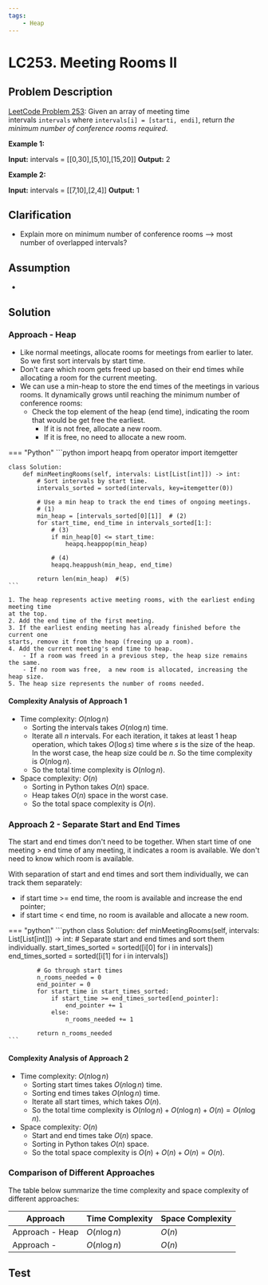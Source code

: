 ```yaml
---
tags:
    - Heap
---
```


# LC253. Meeting Rooms II

## Problem Description

[LeetCode Problem 253](https://leetcode.com/problems/meeting-rooms-ii/description/):
Given an array of meeting time intervals `intervals` where
`intervals[i] = [starti, endi]`, return _the minimum number of conference rooms required_.

**Example 1:**

**Input:** intervals = [[0,30],[5,10],[15,20]]
**Output:** 2

**Example 2:**

**Input:** intervals = [[7,10],[2,4]]
**Output:** 1

## Clarification

- Explain more on minimum number of conference rooms --> most number of overlapped intervals?

## Assumption

-

## Solution

### Approach - Heap

- Like normal meetings, allocate rooms for meetings from earlier to later. So we first
sort intervals by start time.
- Don't care which room gets freed up based on their end times while allocating a room
for the current meeting.
- We can use a min-heap to store the end times of the meetings in various rooms. It
dynamically grows until reaching the minimum number of conference rooms:
    - Check the top element of the heap (end time), indicating the room that would be
    get free the earliest.
        - If it is not free, allocate a new room.
        - If it is free, no need to allocate a new room.

=== "Python"
    ```python
    import heapq
    from operator import itemgetter

    class Solution:
        def minMeetingRooms(self, intervals: List[List[int]]) -> int:
            # Sort intervals by start time.
            intervals_sorted = sorted(intervals, key=itemgetter(0))

            # Use a min heap to track the end times of ongoing meetings.
            # (1)
            min_heap = [intervals_sorted[0][1]]  # (2)
            for start_time, end_time in intervals_sorted[1:]:
                # (3)
                if min_heap[0] <= start_time:
                    heapq.heappop(min_heap)

                # (4)
                heapq.heappush(min_heap, end_time)

            return len(min_heap)  #(5)
    ```

    1. The heap represents active meeting rooms, with the earliest ending meeting time
    at the top.
    2. Add the end time of the first meeting.
    3. If the earliest ending meeting has already finished before the current one
    starts, remove it from the heap (freeing up a room).
    4. Add the current meeting's end time to heap.
        - If a room was freed in a previous step, the heap size remains the same.
        - If no room was free,  a new room is allocated, increasing the heap size.
    5. The heap size represents the number of rooms needed.

#### Complexity Analysis of Approach 1

- Time complexity: $O(n \log n)$  
    - Sorting the intervals takes $O(n \log n)$ time.
    - Iterate all $n$ intervals. For each iteration, it takes at least 1 heap operation,
    which takes $O(\log s)$ time where $s$ is the size of the heap. In the worst case,
    the heap size could be $n$. So the time complexity is $O(n \log n)$.
    - So the total time complexity is $O(n \log n)$.
- Space complexity: $O(n)$  
    - Sorting in Python takes $O(n)$ space.
    - Heap takes $O(n)$ space in the worst case.
    - So the total space complexity is $O(n)$.

### Approach 2 - Separate Start and End Times

The start and end times don't need to be together. When start time of one meeting > end
time of any meeting, it indicates a room is available. We don't need to know which room
is available.

With separation of start and end times and sort them individually, we can track them separately:

- if start time >= end time, the room is available and increase the end pointer;
- if start time < end time, no room is available and allocate a new room.

=== "python"
    ```python
    class Solution:
        def minMeetingRooms(self, intervals: List[List[int]]) -> int:
            # Separate start and end times and sort them individually.
            start_times_sorted = sorted([i[0] for i in intervals])
            end_times_sorted = sorted([i[1] for i in intervals])

            # Go through start times
            n_rooms_needed = 0
            end_pointer = 0
            for start_time in start_times_sorted:
                if start_time >= end_times_sorted[end_pointer]:
                    end_pointer += 1
                else:
                    n_rooms_needed += 1

            return n_rooms_needed
    ```

#### Complexity Analysis of Approach 2

- Time complexity: $O(n \log n)$  
    - Sorting start times takes $O(n \log n)$ time.
    - Sorting end times takes $O(n \log n)$ time.
    - Iterate all start times, which takes $O(n)$.
    - So the total time complexity is $O(n \log n) + O(n \log n) + O(n) = O(n \log n)$.
- Space complexity: $O(n)$  
    - Start and end times take $O(n)$ space.
    - Sorting in Python takes $O(n)$ space.
    - So the total space complexity is $O(n) + O(n) + O(n) = O(n)$.

### Comparison of Different Approaches

The table below summarize the time complexity and space complexity of different
approaches:

Approach    | Time Complexity   | Space Complexity |
------------| ---------------   | ---------------- |
Approach - Heap |  $O(n \log n)$           | $O(n)$ |
Approach -  |  $O(n \log n)$           | $O(n)$  |

## Test
